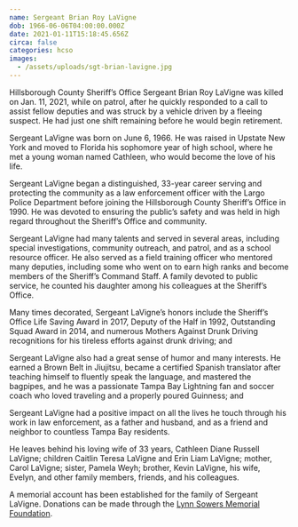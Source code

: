 ```yaml
---
name: Sergeant Brian Roy LaVigne
dob: 1966-06-06T04:00:00.000Z
date: 2021-01-11T15:18:45.656Z
circa: false
categories: hcso
images:
  - /assets/uploads/sgt-brian-lavigne.jpg
---
```

Hillsborough County Sheriff’s Office Sergeant Brian Roy LaVigne was killed on Jan. 11, 2021, while on patrol, after he quickly responded to a call to assist fellow deputies and was struck by a vehicle driven by a fleeing suspect. He had just one shift remaining before he would begin retirement.

Sergeant LaVigne was born on June 6, 1966. He was raised in Upstate New York and moved to Florida his sophomore year of high school, where he met a young woman named Cathleen, who would become the love of his life. 

Sergeant LaVigne began a distinguished, 33-year career serving and protecting the community as a law enforcement officer with the Largo Police Department before joining the Hillsborough County Sheriff’s Office in 1990. He was devoted to ensuring the public’s safety and was held in high regard throughout the Sheriff’s Office and community. 

Sergeant LaVigne had many talents and served in several areas, including special investigations, community outreach, and patrol, and as a school resource officer. He also served as a field training officer who mentored many deputies, including some who went on to earn high ranks and become members of the Sheriff’s Command Staff. A family devoted to public service, he counted his daughter among his colleagues at the Sheriff’s Office. 

Many times decorated, Sergeant LaVigne’s honors include the Sheriff’s Office Life Saving Award in 2017, Deputy of the Half in 1992, Outstanding Squad Award in 2014, and numerous Mothers Against Drunk Driving recognitions for his tireless efforts against drunk driving; and

Sergeant LaVigne also had a great sense of humor and many interests. He earned a Brown Belt in Jiujitsu, became a certified Spanish translator after teaching himself to fluently speak the language, and mastered the bagpipes, and he was a passionate Tampa Bay Lightning fan and soccer coach who loved traveling and a properly poured Guinness; and 

Sergeant LaVigne had a positive impact on all the lives he touch through his work in law enforcement, as a father and husband, and as a friend and neighbor to countless Tampa Bay residents. 

He leaves behind his loving wife of 33 years, Cathleen Diane Russell LaVigne; children Caitlin Teresa LaVigne and Erin Liam LaVigne; mother, Carol LaVigne; sister, Pamela Weyh; brother, Kevin LaVigne, his wife, Evelyn, and other family members, friends, and his colleagues. 

A memorial account has been established for the family of Sergeant LaVigne. Donations can be made through the [Lynn Sowers Memorial Foundation](https://www.lynnsowers.org/).